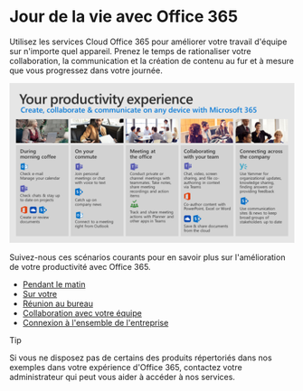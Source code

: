 # <a name="day-in-the-life-with-office-365"></a>Jour de la vie avec Office 365

Utilisez les services Cloud Office 365 pour améliorer votre travail d'équipe sur n'importe quel appareil.  Prenez le temps de rationaliser votre collaboration, la communication et la création de contenu au fur et à mesure que vous progressez dans votre journée.  

![Jour de la vie visuelle](media/m365day.png)

Suivez-nous ces scénarios courants pour en savoir plus sur l'amélioration de votre productivité avec Office 365.

- [Pendant le matin](ditl_coffee.md)
- [Sur votre](ditl_commute.md)
- [Réunion au bureau](ditl_meeting.md)
- [Collaboration avec votre équipe](ditl_collab.md)
- [Connexion à l'ensemble de l'entreprise](ditl_connect.md)

> [!TIP]
> Si vous ne disposez pas de certains des produits répertoriés dans nos exemples dans votre expérience d'Office 365, contactez votre administrateur qui peut vous aider à accéder à nos services. 